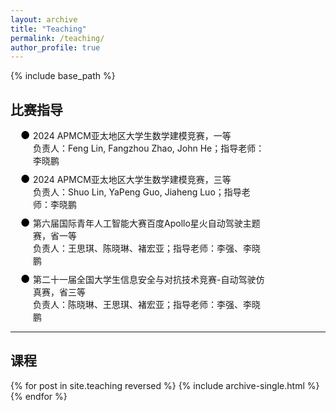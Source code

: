```yaml
---
layout: archive
title: "Teaching"
permalink: /teaching/
author_profile: true
---
```

<head>
   <style>
      .indent {
        text-align: justify;
        hyphens: auto;
        text-indent: 2em; 
      }
      .no-indent {
        text-align: justify;
        hyphens: auto;
        text-indent: 0; 
      }
   </style>

  <style>
    .timeline {
      list-style: none; /* 移除默认的列表样式 */
      padding: 0; /* 移除默认的内边距 */
      padding-left: 16px; /* 左侧缩进大约相当于2个字符 */
    }
    .entry {
      display: flex; /* 使用Flexbox布局 */
      justify-content: space-between; /* 使内容两端对齐 */
      margin-bottom: 10px; /* 在条目之间添加一些间隔 */
      position: relative; /* 为伪元素设置定位上下文 */
      padding-left: 20px; /* 确保有空间放置符号标识 */
    }
    .entry::before {
      content: "●"; /* 使用黑色实心点作为前缀 */
      color: black; /* 设置颜色为黑色 */
      position: absolute; /* 绝对定位 */
      left: 0; /* 将实心点放在条目最左边 */
      font-size: larger; /* 调整实心点的大小 */
      margin-right: 10px; /* 右边距，增加文本间隔 */
    }
    .date {
      white-space: nowrap; /* 防止日期折行 */
    }
    .details {
      text-align: left; /* 左对齐详细信息 */
      width: 80%; /* 限制详细信息的宽度 */
    }
  </style>
</head>

{% include base_path %}


<!-- 第二部分：时间线展示 -->
<section class="teaching-timeline">
   <h2>比赛指导</h2>
  <ul class="timeline">
    <li class="entry">
      <div class="details">
        2024 APMCM亚太地区大学生数学建模竞赛，一等<br>
        负责人：Feng Lin, Fangzhou Zhao, John He；指导老师：李晓鹏
      </div>
    </li>
   <li class="entry">
      <div class="details">
        2024 APMCM亚太地区大学生数学建模竞赛，三等<br>
        负责人：Shuo Lin, YaPeng Guo, Jiaheng Luo；指导老师：李晓鹏
      </div>
    </li>
    <li class="entry">
      <div class="details">
        第六届国际青年人工智能大赛百度Apollo星火自动驾驶主题赛，省一等<br>
        负责人：王思琪、陈晓琳、褚宏亚；指导老师：李强、李晓鹏
      </div>
    </li>
    <li class="entry">
      <div class="details">
        第二十一届全国大学生信息安全与对抗技术竞赛-自动驾驶仿真赛，省三等<br>
        负责人：陈晓琳、王思琪、褚宏亚；指导老师：李强、李晓鹏
      </div>
    </li>
  </ul>
</section>

<hr>

<!-- 第二部分：动态内容 -->
<section class="teaching-content">
  <h2>课程</h2>
  {% for post in site.teaching reversed %}
    {% include archive-single.html %}
  {% endfor %}
</section>
